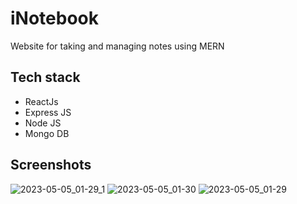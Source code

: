# iNotebook

Website for taking and managing notes using MERN

## Tech stack

- ReactJs
- Express JS
- Node JS
- Mongo DB 

## Screenshots

![2023-05-05_01-29_1](https://user-images.githubusercontent.com/79903746/236316254-c0b881d6-8ce4-4568-83c8-1681536da03c.png)
![2023-05-05_01-30](https://user-images.githubusercontent.com/79903746/236316263-adca2760-2296-4eb4-8c06-08ac304b966b.png)
![2023-05-05_01-29](https://user-images.githubusercontent.com/79903746/236316282-d58ca4ad-9b77-486b-85f0-d54efbecd384.png)
